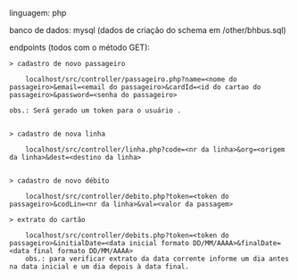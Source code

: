 linguagem: php

banco de dados: mysql (dados de criação do schema em /other/bhbus.sql)

endpoints (todos com o método GET):

	> cadastro de novo passageiro

		localhost/src/controller/passageiro.php?name=<nome do passageiro>&email=<email do passageiro>&cardId=<id do cartao do passageiro>&password=<senha do passageiro>

	obs.: Será gerado um token para o usuário .


	> cadastro de nova linha
		
		localhost/src/controller/linha.php?code=<nr da linha>&org=<origem da linha>&dest=<destino da linha>


	> cadastro de novo débito

		localhost/src/controller/debito.php?token=<token do passageiro>&codLin=<nr da linha>&val=<valor da passagem>

	> extrato do cartão

		localhost/src/controller/debits.php?token=<token do passageiro>&initialDate=<data inicial formato DD/MM/AAAA>&finalDate=<data final formato DD/MM/AAAA>
		obs.: para verificar extrato da data corrente informe um dia antes na data inicial e um dia depois à data final.








